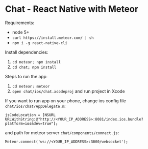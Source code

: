 Chat - React Native with Meteor
===============================

Requirements:

- node 5+
- `curl https://install.meteor.com/ | sh`
- `npm i -g react-native-cli`

Install dependencies:

1. `cd meteor; npm install`
2. `cd chat; npm install`


Steps to run the app:
1. `cd meteor; meteor`
2. `open chat/ios/chat.xcodeproj` and run project in Xcode

If you want to run app on your phone, change ios config file `chat/ios/chat/AppDelegate.m`:

    jsCodeLocation = [NSURL URLWithString:@"http://<YOUR_IP_ADDRESS>:8081/index.ios.bundle?platform=ios&dev=true"];
    
and path for meteor server `chat/components/connect.js`:

    Meteor.connect('ws://<YOUR_IP_ADDRESS>:3000/websocket');

    